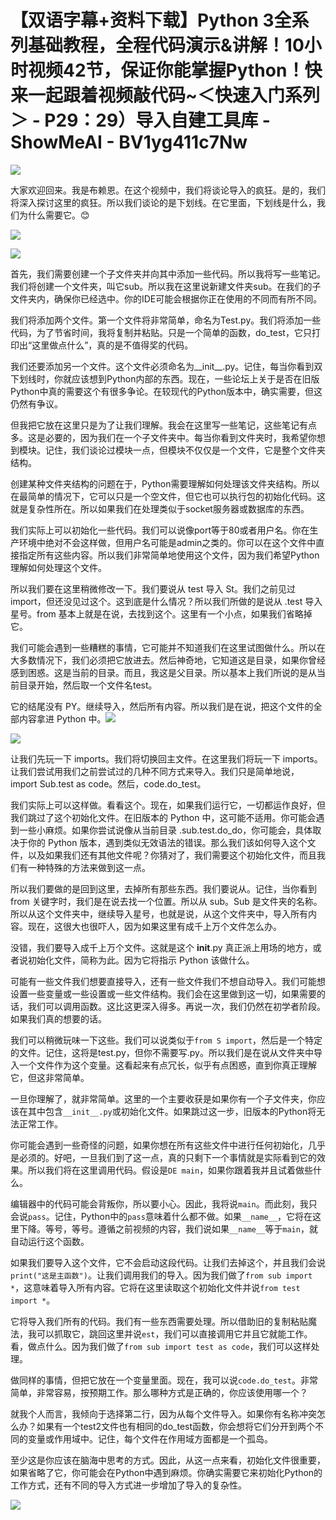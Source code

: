 # 【双语字幕+资料下载】Python 3全系列基础教程，全程代码演示&讲解！10小时视频42节，保证你能掌握Python！快来一起跟着视频敲代码~＜快速入门系列＞ - P29：29）导入自建工具库 - ShowMeAI - BV1yg411c7Nw

![](img/f7373098dc4fb9ed5c845771e433d5ec_0.png)

大家欢迎回来。我是布赖恩。在这个视频中，我们将谈论导入的疯狂。是的，我们将深入探讨这里的疯狂。所以我们谈论的是下划线。在它里面，下划线是什么，我们为什么需要它。😊

![](img/f7373098dc4fb9ed5c845771e433d5ec_2.png)

![](img/f7373098dc4fb9ed5c845771e433d5ec_3.png)

首先，我们需要创建一个子文件夹并向其中添加一些代码。所以我将写一些笔记。我们将创建一个文件夹，叫它sub。所以我在这里说新建文件夹sub。在我们的子文件夹内，确保你已经选中。你的IDE可能会根据你正在使用的不同而有所不同。

我们将添加两个文件。第一个文件将非常简单，命名为Test.py。我们将添加一些代码，为了节省时间，我将复制并粘贴。只是一个简单的函数，do_test，它只打印出“这里做点什么”，真的是不值得奖的代码。

我们还要添加另一个文件。这个文件必须命名为__init__.py。记住，每当你看到双下划线时，你就应该想到Python内部的东西。现在，一些论坛上关于是否在旧版Python中真的需要这个有很多争论。在较现代的Python版本中，确实需要，但这仍然有争议。

但我把它放在这里只是为了让我们理解。我会在这里写一些笔记，这些笔记有点多。这是必要的，因为我们在一个子文件夹中。每当你看到文件夹时，我希望你想到模块。记住，我们谈论过模块一点，但模块不仅仅是一个文件，它是整个文件夹结构。

创建某种文件夹结构的问题在于，Python需要理解如何处理该文件夹结构。所以在最简单的情况下，它可以只是一个空文件，但它也可以执行包的初始化代码。这就是复杂性所在。所以如果我们在处理类似于socket服务器或数据库的东西。

我们实际上可以初始化一些代码。我们可以说像port等于80或者用户名。你在生产环境中绝对不会这样做，但用户名可能是admin之类的。你可以在这个文件中直接指定所有这些内容。所以我们非常简单地使用这个文件，因为我们希望Python理解如何处理这个文件。

所以我们要在这里稍微修改一下。我们要说从 test 导入 St。我们之前见过 import，但还没见过这个。这到底是什么情况？所以我们所做的是说从 .test 导入星号。from 基本上就是在说，去找到这个。这里有一个小点，如果我们省略掉它。

我们可能会遇到一些糟糕的事情，它可能并不知道我们在这里试图做什么。所以在大多数情况下，我们必须把它放进去。然后神奇地，它知道这是目录，如果你曾经感到困惑。这是当前的目录。而且，我这是父目录。所以基本上我们所说的是从当前目录开始，然后取一个文件名test。

它的结尾没有 PY。继续导入，然后所有内容。所以我们是在说，把这个文件的全部内容拿进 Python 中。![](img/f7373098dc4fb9ed5c845771e433d5ec_5.png)

![](img/f7373098dc4fb9ed5c845771e433d5ec_6.png)

让我们先玩一下 imports。我们将切换回主文件。在这里我们将玩一下 imports。让我们尝试用我们之前尝试过的几种不同方式来导入。我们只是简单地说，import Sub.test as code。然后，code.do_test。

我们实际上可以这样做。看看这个。现在，如果我们运行它，一切都运作良好，但我们跳过了这个初始化文件。在旧版本的 Python 中，这可能不适用。你可能会遇到一些小麻烦。如果你尝试说像从当前目录 .sub.test.do_do，你可能会，具体取决于你的 Python 版本，遇到类似无效语法的错误。那么我们该如何导入这个文件，以及如果我们还有其他文件呢？你猜对了，我们需要这个初始化文件，而且我们有一种特殊的方法来做到这一点。

所以我们要做的是回到这里，去掉所有那些东西。我们要说从。记住，当你看到 from 关键字时，我们是在说去找一个位置。所以从 sub。Sub 是文件夹的名称。所以从这个文件夹中，继续导入星号，也就是说，从这个文件夹中，导入所有内容。现在，这很大也很吓人，因为如果这里有成千上万个文件怎么办。

没错，我们要导入成千上万个文件。这就是这个 __init__.py 真正派上用场的地方，或者说初始化文件，简称为此。因为它将指示 Python 该做什么。

可能有一些文件我们想要直接导入，还有一些文件我们不想自动导入。我们可能想设置一些变量或一些设置或一些文件结构。我们会在这里做到这一切，如果需要的话，我们可以调用函数。这比这更深入得多。再说一次，我们仍然在初学者阶段。如果我们真的想要的话。

我们可以稍微玩味一下这些。我们可以说类似于`from S import`，然后是一个特定的文件。记住，这将是test.py，但你不需要写.py。所以我们是在说从文件夹中导入一个文件作为这个变量。这看起来有点冗长，似乎有点困惑，直到你真正理解它，但这非常简单。

一旦你理解了，就非常简单。这里的一个主要收获是如果你有一个子文件夹，你应该在其中包含`__init__.py`或初始化文件。如果跳过这一步，旧版本的Python将无法正常工作。

你可能会遇到一些奇怪的问题，如果你想在所有这些文件中进行任何初始化，几乎是必须的。好吧，一旦我们到了这一点，真的只剩下一个事情就是实际看到它的效果。所以我们将在这里调用代码。假设是`DE main`，如果你跟着我并且试着做些什么。

编辑器中的代码可能会背叛你，所以要小心。因此，我将说`main`。而此刻，我只会说`pass`。记住，Python中的`pass`意味着什么都不做。如果`__name__`，它将在这里下降。等号，等号。遵循之前视频的内容，我们说如果`__name__`等于`main`，就自动运行这个函数。

如果我们要导入这个文件，它不会启动这段代码。让我们去掉这个，并且我们会说`print("这是主函数")`。让我们调用我们的导入。因为我们做了`from sub import *`，这意味着导入所有内容。它将在这里读取这个初始化文件并说`from test import *`。

它将导入我们所有的代码。我们有一些东西需要处理。所以借助旧的复制粘贴魔法，我可以抓取它，跳回这里并说`est`，我们可以直接调用它并且它就能工作。看，做点什么。因为我们做了`from sub import test as code`，我们可以这样处理。

做同样的事情，但把它放在一个变量里面。现在，我可以说`code.do_test`。非常简单，非常容易，按预期工作。那么哪种方式是正确的，你应该使用哪一个？

就我个人而言，我倾向于选择第二行，因为从每个文件导入。如果你有名称冲突怎么办？如果有一个test2文件也有相同的do_test函数，你会想将它们分开到两个不同的变量或作用域中。记住，每个文件在作用域方面都是一个孤岛。

至少这是你应该在脑海中思考的方式。因此，从这一点来看，初始化文件很重要，如果省略了它，你可能会在Python中遇到麻烦。你确实需要它来初始化Python的工作方式，还有不同的导入方式进一步增加了导入的复杂性。

![](img/f7373098dc4fb9ed5c845771e433d5ec_8.png)
